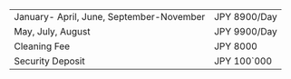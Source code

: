 |  |  |
| --- | --- |
| January- April, June, September-November | JPY 8900/Day |
| May, July, August | JPY 9900/Day |
| Cleaning Fee | JPY 8000 |
| Security Deposit | JPY 100`000|